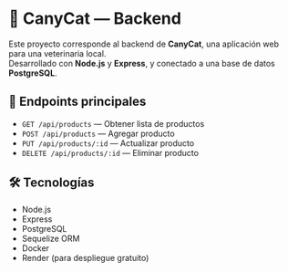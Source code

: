 # 🐶 CanyCat — Backend

Este proyecto corresponde al backend de **CanyCat**, una aplicación web para una veterinaria local.  
Desarrollado con **Node.js** y **Express**, y conectado a una base de datos **PostgreSQL**.

## 🔁 Endpoints principales

- `GET /api/products` — Obtener lista de productos
- `POST /api/products` — Agregar producto
- `PUT /api/products/:id` — Actualizar producto
- `DELETE /api/products/:id` — Eliminar producto

## 🛠️ Tecnologías

- Node.js
- Express
- PostgreSQL
- Sequelize ORM
- Docker
- Render (para despliegue gratuito)
